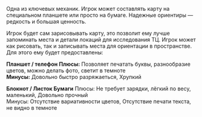 Одна из ключевых механик. Игрок может составлять карту на специальном планшете или просто на бумаге. Надежные ориентиры — редкость и большая ценность.

Игрок будет сам зарисовывать карту, это позволит ему лучше запоминать места и детали локаций для исследования ТЦ. Игрок может как рисовать, так и записывать места для ориентации в пространстве. Для этого ему будет предоставлены:

**Планшет / телефон**
	**Плюсы:** 
		Позволяет печатать буквы, разнообразие цветов, можно делать фото, светит в темноте  
	**Минусы:** 
		Довольно быстро разряжаеться, Хрупкий 

**Блокнот / Листок Бумаги**
	Плюсы: 
		Не требует зарядки, лёгкий по весу, маленький, Довольно прочный  
	Минусы:
		Отсутствие вариативности цветов, Отсутствие печати текста, не видно в темноте